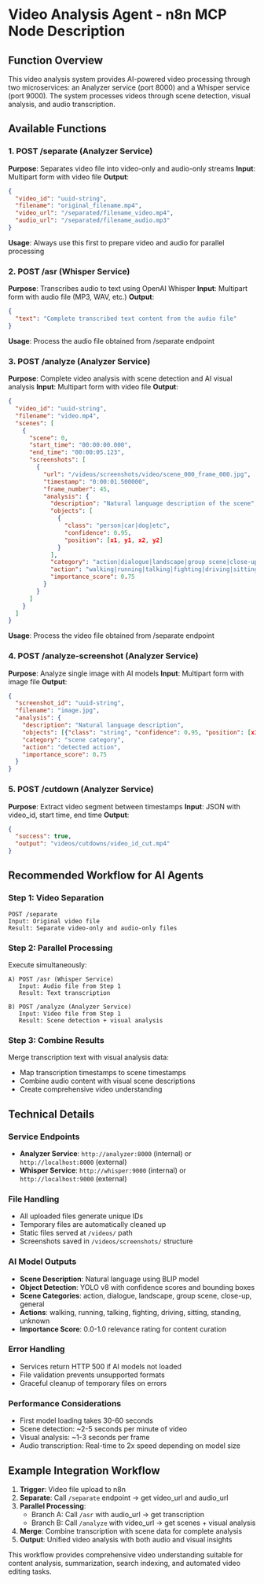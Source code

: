 # Video Analysis Agent - n8n MCP Node Description

## Function Overview
This video analysis system provides AI-powered video processing through two microservices: an Analyzer service (port 8000) and a Whisper service (port 9000). The system processes videos through scene detection, visual analysis, and audio transcription.

## Available Functions

### 1. POST /separate (Analyzer Service)
**Purpose**: Separates video file into video-only and audio-only streams
**Input**: Multipart form with video file
**Output**:
```json
{
  "video_id": "uuid-string",
  "filename": "original_filename.mp4",
  "video_url": "/separated/filename_video.mp4",
  "audio_url": "/separated/filename_audio.mp3"
}
```
**Usage**: Always use this first to prepare video and audio for parallel processing

### 2. POST /asr (Whisper Service)
**Purpose**: Transcribes audio to text using OpenAI Whisper
**Input**: Multipart form with audio file (MP3, WAV, etc.)
**Output**:
```json
{
  "text": "Complete transcribed text content from the audio file"
}
```
**Usage**: Process the audio file obtained from /separate endpoint

### 3. POST /analyze (Analyzer Service)
**Purpose**: Complete video analysis with scene detection and AI visual analysis
**Input**: Multipart form with video file
**Output**:
```json
{
  "video_id": "uuid-string",
  "filename": "video.mp4",
  "scenes": [
    {
      "scene": 0,
      "start_time": "00:00:00.000",
      "end_time": "00:00:05.123",
      "screenshots": [
        {
          "url": "/videos/screenshots/video/scene_000_frame_000.jpg",
          "timestamp": "0:00:01.500000",
          "frame_number": 45,
          "analysis": {
            "description": "Natural language description of the scene",
            "objects": [
              {
                "class": "person|car|dog|etc",
                "confidence": 0.95,
                "position": [x1, y1, x2, y2]
              }
            ],
            "category": "action|dialogue|landscape|group scene|close-up|general",
            "action": "walking|running|talking|fighting|driving|sitting|standing|unknown",
            "importance_score": 0.75
          }
        }
      ]
    }
  ]
}
```
**Usage**: Process the video file obtained from /separate endpoint

### 4. POST /analyze-screenshot (Analyzer Service)
**Purpose**: Analyze single image with AI models
**Input**: Multipart form with image file
**Output**:
```json
{
  "screenshot_id": "uuid-string",
  "filename": "image.jpg",
  "analysis": {
    "description": "Natural language description",
    "objects": [{"class": "string", "confidence": 0.95, "position": [x1,y1,x2,y2]}],
    "category": "scene category",
    "action": "detected action",
    "importance_score": 0.75
  }
}
```

### 5. POST /cutdown (Analyzer Service)
**Purpose**: Extract video segment between timestamps
**Input**: JSON with video_id, start time, end time
**Output**:
```json
{
  "success": true,
  "output": "videos/cutdowns/video_id_cut.mp4"
}
```

## Recommended Workflow for AI Agents

### Step 1: Video Separation
```
POST /separate
Input: Original video file
Result: Separate video-only and audio-only files
```

### Step 2: Parallel Processing
Execute simultaneously:
```
A) POST /asr (Whisper Service)
   Input: Audio file from Step 1
   Result: Text transcription
   
B) POST /analyze (Analyzer Service)
   Input: Video file from Step 1
   Result: Scene detection + visual analysis
```

### Step 3: Combine Results
Merge transcription text with visual analysis data:
- Map transcription timestamps to scene timestamps
- Combine audio content with visual scene descriptions
- Create comprehensive video understanding

## Technical Details

### Service Endpoints
- **Analyzer Service**: `http://analyzer:8000` (internal) or `http://localhost:8000` (external)
- **Whisper Service**: `http://whisper:9000` (internal) or `http://localhost:9000` (external)

### File Handling
- All uploaded files generate unique IDs
- Temporary files are automatically cleaned up
- Static files served at `/videos/` path
- Screenshots saved in `/videos/screenshots/` structure

### AI Model Outputs
- **Scene Description**: Natural language using BLIP model
- **Object Detection**: YOLO v8 with confidence scores and bounding boxes
- **Scene Categories**: action, dialogue, landscape, group scene, close-up, general
- **Actions**: walking, running, talking, fighting, driving, sitting, standing, unknown
- **Importance Score**: 0.0-1.0 relevance rating for content curation

### Error Handling
- Services return HTTP 500 if AI models not loaded
- File validation prevents unsupported formats
- Graceful cleanup of temporary files on errors

### Performance Considerations
- First model loading takes 30-60 seconds
- Scene detection: ~2-5 seconds per minute of video
- Visual analysis: ~1-3 seconds per frame
- Audio transcription: Real-time to 2x speed depending on model size

## Example Integration Workflow

1. **Trigger**: Video file upload to n8n
2. **Separate**: Call `/separate` endpoint → get video_url and audio_url
3. **Parallel Processing**:
   - Branch A: Call `/asr` with audio_url → get transcription
   - Branch B: Call `/analyze` with video_url → get scenes + visual analysis
4. **Merge**: Combine transcription with scene data for complete analysis
5. **Output**: Unified video analysis with both audio and visual insights

This workflow provides comprehensive video understanding suitable for content analysis, summarization, search indexing, and automated video editing tasks. 